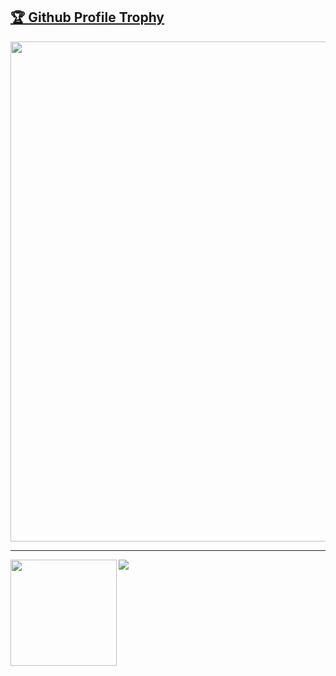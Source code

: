 <a href="https://github.com/ryo-ma/github-profile-trophy"><h2>🏆 Github Profile Trophy</h2></a>
<a href="https://github.com/ryo-ma/github-profile-trophy">
  <img width=800 src="https://github-profile-trophy.vercel.app/?username=taku8a&column=8&theme=gruvbox&no-frame=true"/>
</a>

---
  
<div>
  <img height="170" align="left" src="https://github-readme-stats.vercel.app/api?username=taku8a&count_private=true&include_all_commits=true" />
  <img src="https://github-readme-stats.vercel.app/api/top-langs/?username=taku8a&layout=compact" />
</div>
